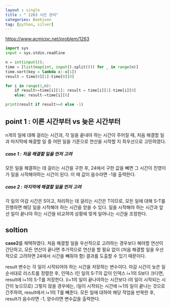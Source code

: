 ```yaml
---
layout : single
title : " 1263 시간 관리"
categories: Baekjoon
tag: [python, silver]
---
```


<a href = "https://www.acmicpc.net/problem/1263">https://www.acmicpc.net/problem/1263</a>

```python
import sys
input = sys.stdin.readline

n = int(input()); 
time = [list(map(int, input().split())) for _ in range(n)]
time.sort(key = lambda x:-x[1])
result = time[0][1]-time[0][0]

for i in range(1,n):
    if result>=time[i][1]: result = time[i][1]-time[i][0]
    else: result-=time[i][0]

print(result if result>=0 else -1)
```

## point 1 : 이른 시간부터 vs 늦은 시간부터

n개의 일에 대해 걸리는 시간과, 각 일을 끝내야 하는 시간이 주어질 때, 처음 해결할 일과 마지막에 해결할 일 중 어떤 일을 기준으로 연산을 시작할 지 최우선으로 고민하였다. 

##### case 1 : 처음 해결할 일을 먼저 고려

모든 일을 해결하는 데 걸리는 시간을 구한 후, 24에서 구한 값을 빼면 그 시간이 진영이가 일을 시작해야하는 시간이 된다. 이 때 값이 음수라면 -1을 출력한다.

##### case 2 : 마지막에 해결할 일을 먼저 고려

각 일의 마감 시간은 S이고, 처리하는 데 걸리는 시간은 T이므로,  모든 일에 대해 S-T를 진행하면 해당 일을 시작해야 하는 시간을 얻을 수 있다. 일을 시작해야 하는 시간과 앞선 일이 끝나야 하는 시간을 비교하여 상황에 맞게 일어나는 시간을 조정한다.

## soltion

**case2**를 채택하였다. 처음 해결할 일을 우선적으로 고려하는 경우보다 해야할 연산이 간단하고, 모든 연산이 끝나면 추가적으로 연산을 할 필요 없이 (처음 해결할 일을 우선적으로 고려하면 24에서 시간을 빼줘야 함) 결과를 도출할 수 있기 때문이다.

result 변수는 각 일이 시작되어야 하는 시간을 저장하는 변수이다. 마감 시간이 늦은 일 순서대로 리스트를 정렬한 후, 인덱스 i인 일의 S-T의 값이 인덱스 i+1의 S보다 크다면, result에 i+1의 S-T를 저장한다. (i+1의 일이 끝나야하는 시간보다 i의 일이 시작되는 시간이 늦으므로) 그렇지 않을 경우에는, i일이 시작되는 시간에 i+1의 일이 끝나는 것으로 간주하여, result에서 i+1의 T를 빼준다. 모든 일에 대하여 해당 작업을 반복한 후, result가 음수라면 -1, 양수라면 변수값을 출력한다.

